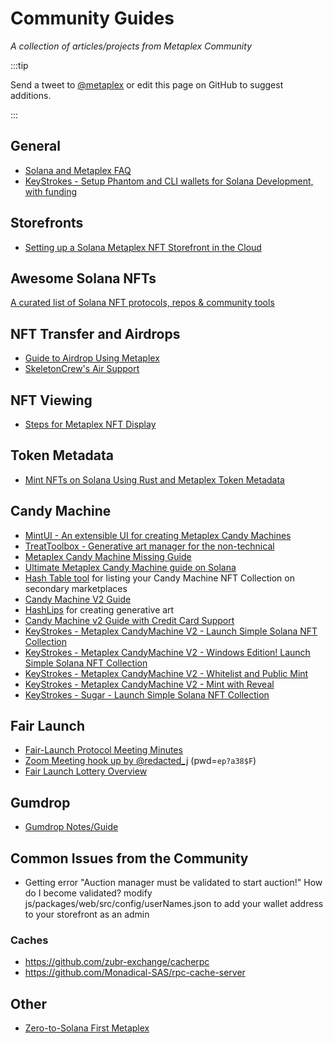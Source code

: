 # Community Guides

_A collection of articles/projects from Metaplex Community_

:::tip

Send a tweet to [@metaplex](https://twitter.com/metaplex) or edit this page on GitHub to suggest additions.

:::

## General

- [Solana and Metaplex FAQ](https://hackmd.io/@archaeopteryx/By4bpbA4F#Solana-and-Metaplex-FAQ)
- [KeyStrokes - Setup Phantom and CLI wallets for Solana Development, with funding](https://www.youtube.com/watch?v=L_5FbIVtL0U)

## Storefronts

- [Setting up a Solana Metaplex NFT Storefront in the Cloud](https://artifact-staking.medium.com/setting-up-a-solana-metaplex-nft-storefront-in-the-cloud-a10ea2490ed9)

## Awesome Solana NFTs

[A curated list of Solana NFT protocols, repos & community tools](https://github.com/ilmoi/awesome-solana-nfts)

## NFT Transfer and Airdrops

- [Guide to Airdrop Using Metaplex](https://hackmd.io/@8LSEewFFQ2OwXMjUKZP-pA/HJ7jMxYEF)
- [SkeletonCrew's Air Support](https://github.com/theskeletoncrew/air-support)

## NFT Viewing

- [Steps for Metaplex NFT Display
  ](https://gist.github.com/creativedrewy/9bce794ff278aae23b64e6dc8f10e906)

## Token Metadata

- [Mint NFTs on Solana Using Rust and Metaplex Token Metadata](https://betterprogramming.pub/how-to-mint-nfts-on-solana-using-rust-and-metaplex-f66bac717cb8)

## Candy Machine

- [MintUI - An extensible UI for creating Metaplex Candy Machines](https://github.com/InnerMindDAO/MintUI)
- [TreatToolbox - Generative art manager for the non-technical](https://treattoolbox.com/)
- [Metaplex Candy Machine Missing Guide](https://hackmd.io/@levicook/HJcDneEWF)
- [Ultimate Metaplex Candy Machine guide on Solana](https://medium.com/@giacavicchioli/ultimate-metaplex-candy-machine-guide-on-solana-7643ed3b7267)
- [Hash Table tool](https://aiphotos.art/hash-table) for listing your Candy Machine NFT Collection on secondary marketplaces
- [Candy Machine V2 Guide](https://hackmd.io/@MarkSackerberg/candyV2)
- [HashLips](https://github.com/HashLips/hashlips_art_engine) for creating generative art
- [Candy Machine v2 Guide with Credit Card Support](https://medium.com/crossmint-tech/how-to-launch-a-solana-nft-collection-with-credit-card-support-using-candy-machine-e740cffee1bc)
- [KeyStrokes - Metaplex CandyMachine V2 - Launch Simple Solana NFT Collection ](https://www.youtube.com/watch?v=_W0OH3db4gM)
- [KeyStrokes - Metaplex CandyMachine V2 - Windows Edition! Launch Simple Solana NFT Collection](https://www.youtube.com/watch?v=ZSgXg5eimus)
- [KeyStrokes - Metaplex CandyMachine V2 - Whitelist and Public Mint](https://www.youtube.com/watch?v=asnupAj-IJg)
- [KeyStrokes - Metaplex CandyMachine V2 - Mint with Reveal](https://www.youtube.com/watch?v=K2ykv9IffdA)
- [KeyStrokes - Sugar - Launch Simple Solana NFT Collection ](https://www.youtube.com/watch?v=h37srt7Pm_s)

## Fair Launch

- [Fair-Launch Protocol Meeting Minutes](https://hackmd.io/FxCiD20ETZeMbfA8on9WMg?view#Fair-Launch-Protocol)
- [Zoom Meeting hook up by @redacted_j](https://t.co/tuIljNDN4K?amp=1) (pwd=`ep?a38$F`)
- [Fair Launch Lottery Overview](https://www.youtube.com/watch?v=Ucfl_vbdYQI)

## Gumdrop

- [Gumdrop Notes/Guide](https://hackmd.io/@MarkSackerberg/gumdrop)

## Common Issues from the Community

- Getting error "Auction manager must be validated to start auction!" How do I become validated? modify js/packages/web/src/config/userNames.json to add your wallet address to your storefront as an admin

### Caches

- https://github.com/zubr-exchange/cacherpc
- https://github.com/Monadical-SAS/rpc-cache-server

## Other

- [Zero-to-Solana First Metaplex](https://lightcycle.xyz/zero-to-solana-first-metaplex/)
